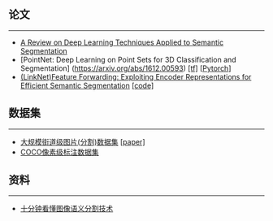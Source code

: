## 论文
----
- [A Review on Deep Learning Techniques Applied to Semantic Segmentation](https://arxiv.org/abs/1704.06857)
- [PointNet: Deep Learning on Point Sets for 3D Classification and Segmentation] (https://arxiv.org/abs/1612.00593) [[tf]](https://github.com/charlesq34/pointnet) [[Pytorch](https://github.com/fxia22/pointnet.pytorch)]
- [(LinkNet)Feature Forwarding: Exploiting Encoder Representations for Efficient Semantic Segmentation](https://codeac29.github.io/projects/linknet/) [[code]](https://github.com/e-lab/LinkNet)
## 数据集
-----
- [大规模街道级图片(分割)数据集](https://www.mapillary.com/dataset) [[paper]]()
- [COCO像素级标注数据集](https://github.com/nightrome/cocostuff)

## 资料
------
- [十分钟看懂图像语义分割技术](http://www.leiphone.com/news/201705/YbRHBVIjhqVBP0X5.html)

